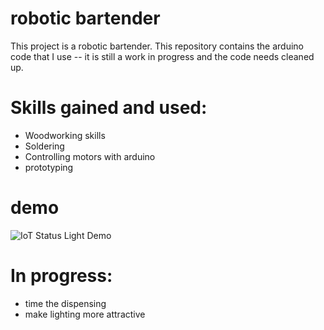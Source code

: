 # robotic bartender

This project is a robotic bartender. This repository contains the arduino code that I use -- it is still a work in progress and the code needs cleaned up.

# Skills gained and used:
- Woodworking skills
- Soldering
- Controlling motors with arduino
- prototyping

# demo
![IoT Status Light Demo](/statuslight.gif)
# In progress:
- time the dispensing
- make lighting more attractive
